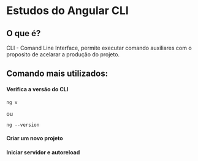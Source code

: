 # Estudos do Angular CLI

## O que é?

CLI - Comand Line Interface, permite executar comando auxiliares com o proposito de acelarar a produção do projeto.

## Comando mais utilizados:

#### Verifica a versão do CLI

```
ng v
```

ou

```
ng --version
```

#### Criar um novo projeto

#### Iniciar servidor e autoreload

#### 



